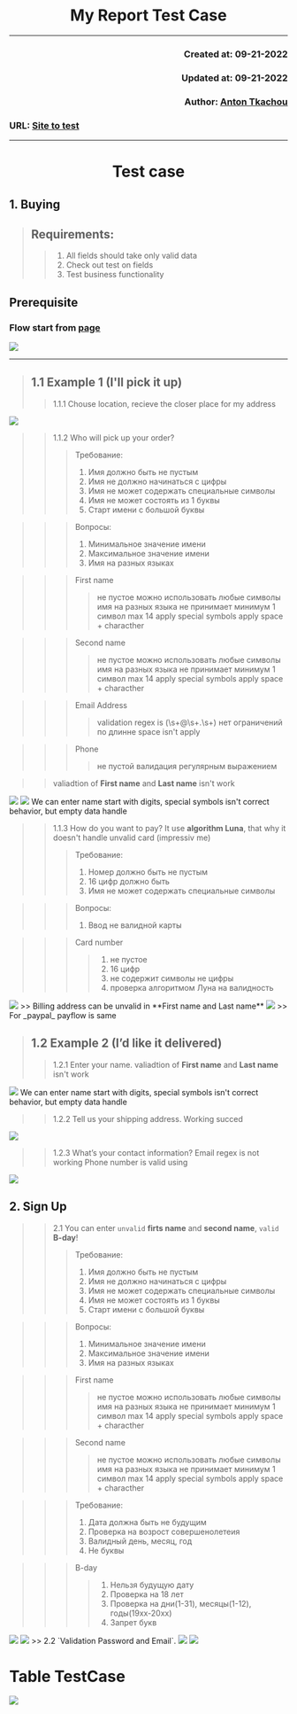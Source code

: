 # <h1 align="center"> My Report Test Case </h3>
---
### <p align="right">Created at: 09-21-2022</p>
### <p align="right">Updated at: 09-21-2022</p>
### <p align="right">Author: [Anton Tkachou](https://www.linkedin.com/in/anton-tkachou/)</p>
### <p>URL: [Site to test](http://apple.com) </p>
---
## <h1 align="center"> Test case </h3>
## 1. Buying 
> ## Requirements:
>> 1. All fields should take only valid data 
>> 2. Check out test on fields
>> 3. Test business functionality

## Prerequisite
### Flow start from [page](https://secure2.store.apple.com/uk/shop/checkout?_s=Fulfillment-init)
<!-- ![alt text] -->
<img src=".\p1.png">

---


> ## 1.1 Example 1 (I'll pick it up) 
>> 1.1.1 Chouse location, recieve the closer place for my address 
<img src=".\p2.png">

>> 1.1.2 Who will pick up your order?
>>> Требование:
>>> 1. Имя должно быть не пустым
>>> 2. Имя не должно начинаться с цифры
>>> 3. Имя не может содержать специальные символы
>>> 4. Имя не может состоять из 1 буквы
>>> 5. Старт имени с большой буквы

>>> Вопросы:
>>> 1. Минимальное значение имени
>>> 2. Максимальное значение имени
>>> 3. Имя на разных языках 

>>> First name
>>>> не пустое
>>>> можно использовать любые символы
>>>> имя на разных языка не принимает
>>>> минимум 1 символ
>>>> max 14
>>>> apply special symbols
>>>> apply space + characther  

>>> Second name
>>>> не пустое
>>>> можно использовать любые символы
>>>> имя на разных языка не принимает
>>>> минимум 1 символ
>>>> max 14
>>>> apply special symbols
>>>> apply space + characther  

>>> Email Address
>>>> validation regex is (\s+@\s+.\s+) 
>>>> нет ограничений по длинне 
>>>> space isn't apply 

>>> Phone
>>>> не пустой
>>>> валидация регулярным выражением

 
>> valiadtion of **First name** and **Last name** isn't work
<img src=".\p3.png">
<img src=".\P13.png">
We can enter name start with digits, special symbols isn't correct behavior, but empty data handle

>> 1.1.3 How do you want to pay?
>> It use **algorithm Luna**, that why it doesn't handle unvalid card (impressiv me)
>>> Требование:
>>> 1. Номер должно быть не пустым
>>> 2. 16 цифр должно быть 
>>> 3. Имя не может содержать специальные символы

>>> Вопросы:
>>> 1. Ввод не валидной карты

>>> Card number
>>>> 1. не пустое
>>>> 2. 16 цифр
>>>> 3. не содержит символы не цифры
>>>> 4. проверка алгоритмом Луна на валидность 

<img src=".\p4.png">
>> Billing address can be unvalid in **First name and Last name**
<img src=".\p5.png">
>> For _paypal_ payflow is same  

> ## 1.2 Example 2 (I’d like it delivered)
>> 1.2.1 Enter your name.
valiadtion of **First name** and **Last name** isn't work
<img src=".\p3.png">
We can enter name start with digits, special symbols isn't correct behavior, but empty data handle

>> 1.2.2 Tell us your shipping address.
Working succed
<img src=".\p6.png">

>> 1.2.3 What’s your contact information?
Email regex is not working
Phone number is valid using 
<img src=".\p7.png">

## 2. Sign Up
>> 2.1 You can enter `unvalid` __firts name__ and __second name__,  `valid` __B-day__!
>>> Требование:
>>> 1. Имя должно быть не пустым
>>> 2. Имя не должно начинаться с цифры
>>> 3. Имя не может содержать специальные символы
>>> 4. Имя не может состоять из 1 буквы
>>> 5. Старт имени с большой буквы

>>> Вопросы:
>>> 1. Минимальное значение имени
>>> 2. Максимальное значение имени
>>> 3. Имя на разных языках 

>>> First name
>>>> не пустое
>>>> можно использовать любые символы
>>>> имя на разных языка не принимает
>>>> минимум 1 символ
>>>> max 14
>>>> apply special symbols
>>>> apply space + characther  

>>> Second name
>>>> не пустое
>>>> можно использовать любые символы
>>>> имя на разных языка не принимает
>>>> минимум 1 символ
>>>> max 14
>>>> apply special symbols
>>>> apply space + characther  

>>> Требование:
>>> 1. Дата должна быть не будущим
>>> 2. Проверка на возрост совершенолетеия 
>>> 3. Валидный день, месяц, год
>>> 4. Не буквы

>>> B-day
>>>> 1. Нельзя будущую дату
>>>> 2. Проверка на 18 лет 
>>>> 3. Проверка на дни(1-31), месяцы(1-12), годы(19xx-20xx)
>>>> 4. Запрет букв



<img src=".\p10.png">
<img src=".\p11.png">
>> 2.2 `Validation Password and Email`.
<img src=".\p9.png">
<img src=".\p12.png">

# Table TestCase
<img src=".\table.png">
